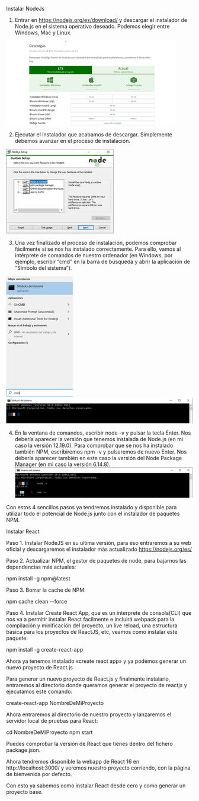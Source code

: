 Instalar NodeJs

1. Entrar en https://nodejs.org/es/download/ y descargar el instalador de Node.js en el sistema operativo deseado. Podemos elegir entre Windows, Mac y Linux.

![Image text](https://github.com/RivanPP/ProyectFinalV2.github.io/blob/main/nodejs1.png)

2. Ejecutar el instalador que acabamos de descargar. Simplemente debemos avanzar en el proceso de instalación.

![Image text](https://github.com/RivanPP/ProyectFinalV2.github.io/blob/main/nodejs2.png)

3. Una vez finalizado el proceso de instalación, podemos comprobar fácilmente si se nos ha instalado correctamente. Para ello, vamos al intérprete de comandos de nuestro ordenador (en Windows, por ejemplo, escribir “cmd” en la barra de búsqueda y abrir la aplicación de “Símbolo del sistema”).

![Image text](https://github.com/RivanPP/ProyectFinalV2.github.io/blob/main/nodejs3.png)
![Image text](https://github.com/RivanPP/ProyectFinalV2.github.io/blob/main/nodejs4.png)

4. En la ventana de comandos, escribir node -v y pulsar la tecla Enter. Nos debería aparecer la versión que tenemos instalada de Node.js (en mi caso la versión 12.19.0). Para comprobar que se nos ha instalado también NPM, escribiremos npm -v y pulsaremos de nuevo Enter. Nos debería aparecer también en este caso la versión del Node Package Manager (en mi caso la versión 6.14.8).
![Image text](https://github.com/RivanPP/ProyectFinalV2.github.io/blob/main/nodejs5.png)

Con estos 4 sencillos pasos ya tendremos instalado y disponible para utilizar todo el potencial de Node.js junto con el instalador de paquetes NPM.


Instalar React

Paso 1. Instalar NodeJS en su ultima versión, para eso entraremos a su web oficial y descargaremos el instalador más actualizado https://nodejs.org/es/


Paso 2. Actualizar NPM, el gestor de paquetes de node, para bajarnos las dependencias más actuales:


npm install -g npm@latest


Paso 3. Borrar la cache de NPM:

npm cache clean --force

Paso 4. Instalar Create React App, que es un interprete de consola(CLI) que nos va a permitir instalar React facilmente e incluirá webpack para la compilación y minificación del proyecto, un live reload, una estructura básica para los proyectos de ReactJS, etc, veamos como instalar este paquete:

npm install -g create-react-app

Ahora ya tenemos instalado «create react app» y ya podemos generar un nuevo proyecto de React.js

Para generar un nuevo proyecto de React.js y finalmente instalarlo, entraremos al directorio donde queramos generar el proyecto de reactjs y ejecutamos este comando:

create-react-app NombreDeMiProyecto

Ahora entraremos al directorio de nuestro proyecto y lanzaremos el servidor local de pruebas para React:

cd NombreDeMiProyecto
npm start

Puedes comprobar la versión de React que tienes dentro del fichero package.json.

Ahora tendremos disponible la webapp de React 16 en http://localhost:3000/ y veremos nuestro proyecto corriendo, con la página de bienvenida por defecto.

Con esto ya sabemos como instalar React desde cero y como generar un proyecto base.
